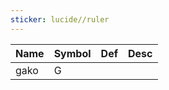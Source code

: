 ```yaml
---
sticker: lucide//ruler
---
```

| Name | Symbol | Def | Desc |
| ---- | ------ | --- | ---- |
| gako | G      |     |      |